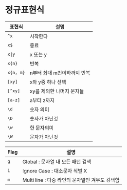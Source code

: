 # 정규표현식

|표현식|설명|
|-|-|
|`^x`|시작한다|
|`x$`|종료|
|`x\|y`|x 또는 y|
|`x{n}`|반복|
|`x{n, m}`|n부터 최대 m번이하까지 반복|
|`[xy]`|x와 y중 하나 선택|
|`[^xy]`|xy를 제외한 나머지 문자들|
|`[a-z]`|a부터 z까지|
|`\d`|숫자 의미|
|`\D`|숫자가 아닌것|
|`\w`|한 문자의미|
|`\W`|문자가 아닌것|

|Flag|설명|
|-|-|
|`g`|Global : 문자열 내 모든 패턴 검색|
|`i`|Ignore Case : 대소문자 식별 X|
|`m`|Multi line : 다중 라인의 문자열인 겨우도 검색함|






